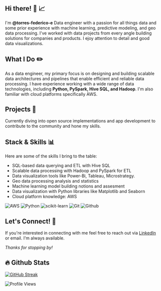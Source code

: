 ## Hi there! 👋 📈
I'm **@torres-federico-e** Data engineer with a passion for all things data and some prior experience with machine learning, predictive modeling, and geo data processing. I've worked with data projects from every angle building solutions for companies and products. I ejoy attention to detail and good data visualizations. 

## What I Do ✏️
As a data engineer, my primary focus is on designing and building scalable data architectures and pipelines that enable efficient and reliable data processing. I have experience working with a wide range of data technologies, including **Python, PySpark, Hive SQL, and Hadoop**. I'm also familiar with cloud platforms specifically AWS.

## Projects 📝
Currently diving into open source implementations and app development to contribute to the community and hone my skills.

## Stack & Skills  📊
Here are some of the skills I bring to the table:

- SQL-based data querying and ETL with Hive SQL
- Scalable data processing with Hadoop and PySpark for ETL
- Data visualization tools like Power-Bi, Tableau, Microstrategy.
- Geo data processing analysis and statistics
- Machine learning model building notions and assesment
- Data visualization with Python libraries like Matplotlib and Seaborn
- Cloud platform knowledge: AWS

![AWS](https://img.shields.io/badge/AWS-232F3E?&logo=amazonaws&logoColor=white )
![Python](https://img.shields.io/badge/Python-14354C?&logo=python&logoColor=white)
![scikit-learn](https://img.shields.io/badge/scikit--learn-%23F7931E.svg?&logo=scikit-learn&logoColor=white)
![Git](https://img.shields.io/badge/GIT-E44C30?&logo=git&logoColor=white)
![Github](https://img.shields.io/badge/github-171515?&logo=github&logoColor=white)

## Let's Connect! 🔗
If you're interested in connecting with me feel free to reach out via [LinkedIn](https://www.linkedin.com/in/t-federico-e/) or email. 
I'm always available.

*Thanks for stopping by!*


## :fire: Github Stats

[![GitHub Streak](http://github-readme-streak-stats.herokuapp.com?user=torres-federico-e&theme=dark&background=0d1117)](https://git.io/streak-stats)

![Profile Views](https://komarev.com/ghpvc/?username=torres-federico-e)
